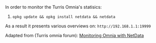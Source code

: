 In order to monitor the Turris Omnia's statisics:

1. `opkg update && opkg install netdata && netdata`

As a result it presents various overviews on: `http://192.168.1.1:19999`

Adapted from (Turris omnia forum): [Monitoring Omnia with NetData][1]

<!-- REFERENCES -->

[1]:https://forum.turris.cz/t/monitoring-omnia-with-netdata/3179/9
